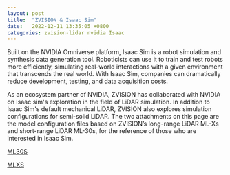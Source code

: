 ```yaml
---
layout: post
title:  "ZVISION & Isaac Sim"
date:   2022-12-11 13:35:05 +0800
categories: zvision-lidar nvidia Isaac
---
```

Built on the NVIDIA Omniverse platform, Isaac Sim is a robot simulation and synthesis data generation tool. Roboticists can use it to train and test robots more efficiently, simulating real-world interactions with a given environment that transcends the real world. With Isaac Sim, companies can dramatically reduce development, testing, and data acquisition costs. 


As an ecosystem partner of NVIDIA, ZVISION has collaborated with NVIDIA on Isaac sim's exploration in the field of LiDAR simulation. In addition to Isaac Sim's default mechanical LiDAR, ZVISION also explores simulation configurations for semi-solid LiDAR. The two attachments on this page are the model configuration files based on ZVISION’s long-range LiDAR ML-Xs and short-range LiDAR ML-30s, for the reference of those who are interested in Isaac Sim.

[ML30S](data/Example_Solid_State_ML30S.json)

[MLXS](data/Example_Solid_State_MLXS.json)